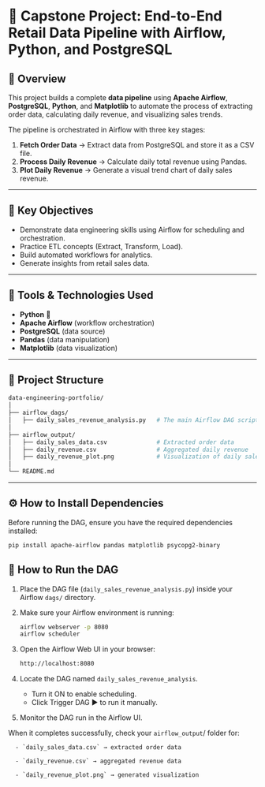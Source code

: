 # 🛒 Capstone Project: End-to-End Retail Data Pipeline with Airflow, Python, and PostgreSQL

## 📘 Overview
This project builds a complete **data pipeline** using **Apache Airflow**, **PostgreSQL**, **Python**, and **Matplotlib** to automate the process of extracting order data, calculating daily revenue, and visualizing sales trends.

The pipeline is orchestrated in Airflow with three key stages:
1. **Fetch Order Data** → Extract data from PostgreSQL and store it as a CSV file.
2. **Process Daily Revenue** → Calculate daily total revenue using Pandas.
3. **Plot Daily Revenue** → Generate a visual trend chart of daily sales revenue.

---

## 🧠 Key Objectives
- Demonstrate data engineering skills using Airflow for scheduling and orchestration.  
- Practice ETL concepts (Extract, Transform, Load).  
- Build automated workflows for analytics.  
- Generate insights from retail sales data.

---

## 🧰 Tools & Technologies Used
- **Python** 🐍  
- **Apache Airflow** (workflow orchestration)  
- **PostgreSQL** (data source)  
- **Pandas** (data manipulation)  
- **Matplotlib** (data visualization)  

---

## 📁 Project Structure
```bash
data-engineering-portfolio/
│
├── airflow_dags/
│   ├── daily_sales_revenue_analysis.py   # The main Airflow DAG script
│
├── airflow_output/
│   ├── daily_sales_data.csv              # Extracted order data
│   ├── daily_revenue.csv                 # Aggregated daily revenue
│   ├── daily_revenue_plot.png            # Visualization of daily sales
│
└── README.md
```

---

## ⚙️ How to Install Dependencies

Before running the DAG, ensure you have the required dependencies installed:

```bash
pip install apache-airflow pandas matplotlib psycopg2-binary
```

## 🚀 How to Run the DAG

1. Place the DAG file (`daily_sales_revenue_analysis.py`) inside your Airflow `dags/` directory.  

2. Make sure your Airflow environment is running:  
   ```bash
   airflow webserver -p 8080
   airflow scheduler

3. Open the Airflow Web UI in your browser:
   ```bash
   http://localhost:8080

4. Locate the DAG named `daily_sales_revenue_analysis`.
     - Turn it ON to enable scheduling.
     - Click Trigger DAG ▶️ to run it manually.
  
5. Monitor the DAG run in the Airflow UI.
   
When it completes successfully, check your `airflow_output`/ folder for:

      - `daily_sales_data.csv` → extracted order data

      - `daily_revenue.csv` → aggregated revenue data

      - `daily_revenue_plot.png` → generated visualization
